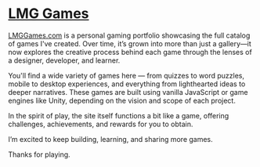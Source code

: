# [LMG Games](https://lmggames.com/)

[LMGGames.com](https://lmggames.com/) is a personal gaming portfolio showcasing the full catalog of games I've created. Over time, it’s grown into more than just a gallery—it now explores the creative process behind each game through the lenses of a designer, developer, and learner.

You'll find a wide variety of games here — from quizzes to word puzzles, mobile to desktop experiences, and everything from lighthearted ideas to deeper narratives. These games are built using vanilla JavaScript or game engines like Unity, depending on the vision and scope of each project.

In the spirit of play, the site itself functions a bit like a game, offering challenges, achievements, and rewards for you to obtain.

I’m excited to keep building, learning, and sharing more games.

Thanks for playing.
